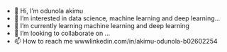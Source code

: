 - 👋 Hi, I’m odunola akimu
- 👀 I’m interested in data science, machine learning and deep learning...
- 🌱 I’m currently learning machine learning and deep learning
- 💞️ I’m looking to collaborate on ...
- 📫 How to reach me wwwlinkedin.com/in/akimu-odunola-b02602254

<!---
kimicds/kimicds is a ✨ special ✨ repository because its `README.md` (this file) appears on your GitHub profile.
You can click the Preview link to take a look at your changes.
--->
